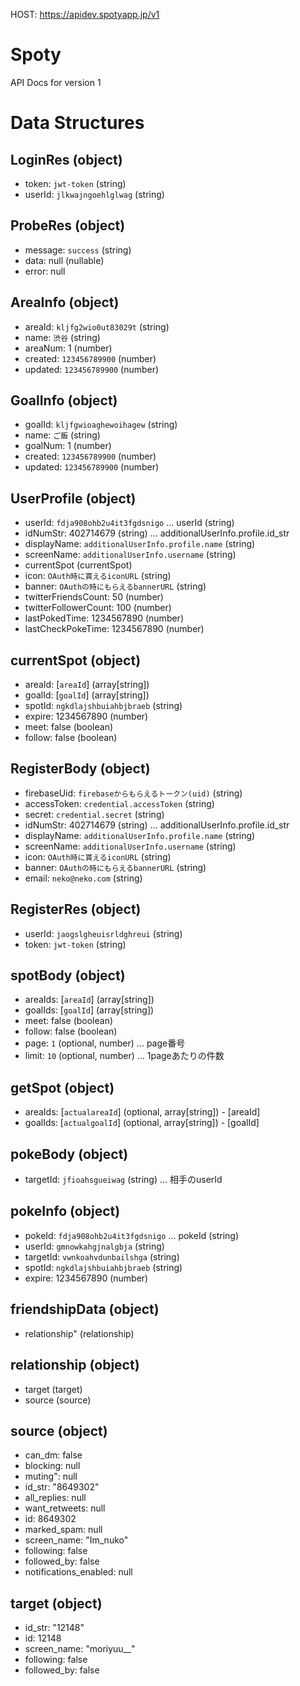 HOST: https://apidev.spotyapp.jp/v1
# Spoty
API Docs for version 1

<!-- include(teapot.md) -->
<!-- include(login.md) -->
<!-- include(user.md) -->
<!-- include(area.md) -->
<!-- include(goal.md) -->
<!-- include(poke.md) -->
<!-- include(spot.md) -->



# Data Structures
## LoginRes (object)
+ token: `jwt-token` (string)
+ userId: `jlkwajngoehlglwag` (string)

## ProbeRes (object)
+ message: `success` (string)
+ data: null (nullable)
+ error: null

## AreaInfo (object)
+ areaId: `kljfg2wio0ut83029t` (string)
+ name: `渋谷` (string)
+ areaNum: 1 (number)
+ created: `123456789900` (number)
+ updated: `123456789900` (number)

## GoalInfo (object)
+ goalId: `kljfgwioaghewoihagew` (string)
+ name: `ご飯` (string)
+ goalNum: 1 (number)
+ created: `123456789900` (number)
+ updated: `123456789900` (number)

## UserProfile (object)
+ userId: `fdja908ohb2u4it3fgdsnigo` ... userId (string)
+ idNumStr: 402714679 (string) ... additionalUserInfo.profile.id_str 
+ displayName: `additionalUserInfo.profile.name` (string)
+ screenName: `additionalUserInfo.username` (string)
+ currentSpot (currentSpot)
+ icon: `OAuth時に貰えるiconURL` (string)
+ banner: `OAuthの時にもらえるbannerURL` (string)
+ twitterFriendsCount: 50 (number)
+ twitterFollowerCount: 100 (number)
+ lastPokedTime: 1234567890 (number)
+ lastCheckPokeTime: 1234567890 (number)

## currentSpot (object)
+ areaId: [`areaId`] (array[string]) 
+ goalId: [`goalId`] (array[string])
+ spotId: `ngkdlajshbuiahbjbraeb` (string)
+ expire: 1234567890 (number)
+ meet: false (boolean)
+ follow: false (boolean)

## RegisterBody (object)
+ firebaseUid: `firebaseからもらえるトークン(uid)` (string)
+ accessToken: `credential.accessToken` (string)
+ secret: `credential.secret` (string)
+ idNumStr: 402714679 (string) ... additionalUserInfo.profile.id_str 
+ displayName: `additionalUserInfo.profile.name` (string)
+ screenName: `additionalUserInfo.username` (string)
+ icon: `OAuth時に貰えるiconURL` (string)
+ banner: `OAuthの時にもらえるbannerURL` (string)
+ email: `neko@neko.com` (string)

## RegisterRes (object)
+ userId: `jaogslgheuisrldghreui` (string)
+ token: `jwt-token` (string)

## spotBody (object)
+ areaIds: [`areaId`] (array[string]) 
+ goalIds: [`goalId`] (array[string])
+ meet: false (boolean)
+ follow: false (boolean) 
+ page: `1` (optional, number) ... page番号
+ limit: `10` (optional, number) ... 1pageあたりの件数

## getSpot (object)
+ areaIds: [`actualareaId`] (optional, array[string]) - [areaId]
+ goalIds: [`actualgoalId`] (optional, array[string]) - [goalId]

## pokeBody (object)
+ targetId: `jfioahsgueiwag` (string) ... 相手のuserId

## pokeInfo (object)
+ pokeId: `fdja908ohb2u4it3fgdsnigo` ... pokeId (string)
+ userId: `gmnowkahgjnalgbja` (string) 
+ targetId: `vwnkoahvdunbailshga` (string)
+ spotId: `ngkdlajshbuiahbjbraeb` (string)
+ expire: 1234567890 (number)

## friendshipData (object)
+ relationship" (relationship)

## relationship (object)
+ target (target)
+ source (source)

## source (object)
+ can_dm: false
+ blocking: null
+ muting": null
+ id_str: "8649302"
+ all_replies: null
+ want_retweets: null
+ id: 8649302
+ marked_spam: null
+ screen_name: "Im_nuko"
+ following: false
+ followed_by: false
+ notifications_enabled: null

## target (object)
+ id_str: "12148"
+ id: 12148
+ screen_name: "moriyuu__"
+ following: false
+ followed_by: false

